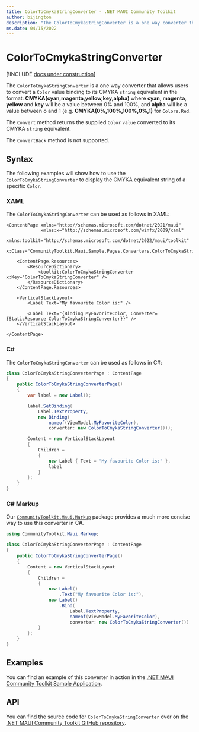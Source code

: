 ```yaml
---
title: ColorToCmykaStringConverter - .NET MAUI Community Toolkit
author: bijington
description: "The ColorToCmykaStringConverter is a one way converter that allows users to convert a Color value binding to its CMYKA string equivalent."
ms.date: 04/15/2022
---
```


# ColorToCmykaStringConverter

[!INCLUDE [docs under construction](../includes/preview-note.md)]

The `ColorToCmykaStringConverter` is a one way converter that allows users to convert a `Color` value binding to its CMYKA `string` equivalent in the format: **CMYKA(cyan,magenta,yellow,key,alpha)** where **cyan**, **magenta**, **yellow** and **key** will be a value between 0% and 100%, and **alpha** will be a value between o and 1 (e.g. **CMYKA(0%,100%,100%,0%,1)** for `Colors.Red`.

The `Convert` method returns the supplied `Color` `value` converted to its CMYKA `string` equivalent.

The `ConvertBack` method is not supported.

## Syntax

The following examples will show how to use the `ColorToCmykaStringConverter` to display the CMYKA equivalent string of a specific `Color`.

### XAML

The `ColorToCmykaStringConverter` can be used as follows in XAML:

```xaml
<ContentPage xmlns="http://schemas.microsoft.com/dotnet/2021/maui"
             xmlns:x="http://schemas.microsoft.com/winfx/2009/xaml"
             xmlns:toolkit="http://schemas.microsoft.com/dotnet/2022/maui/toolkit"
             x:Class="CommunityToolkit.Maui.Sample.Pages.Converters.ColorToCmykaStringConverterPage">

    <ContentPage.Resources>
        <ResourceDictionary>
            <toolkit:ColorToCmykaStringConverter x:Key="ColorToCmykaStringConverter" />
        </ResourceDictionary>
    </ContentPage.Resources>

    <VerticalStackLayout>
        <Label Text="My favourite Color is:" />

        <Label Text="{Binding MyFavoriteColor, Converter={StaticResource ColorToCmykaStringConverter}}" />
    </VerticalStackLayout>

</ContentPage>
```

### C#

The `ColorToCmykaStringConverter` can be used as follows in C#:

```csharp
class ColorToCmykaStringConverterPage : ContentPage
{
    public ColorToCmykaStringConverterPage()
    {
        var label = new Label();

		label.SetBinding(
			Label.TextProperty,
			new Binding(
				nameof(ViewModel.MyFavoriteColor),
				converter: new ColorToCmykaStringConverter()));

		Content = new VerticalStackLayout
		{
			Children =
			{
				new Label { Text = "My favourite Color is:" },
				label
			}
		};
    }
}
```

### C# Markup

Our [`CommunityToolkit.Maui.Markup`](../markup/markup.md) package provides a much more concise way to use this converter in C#.

```csharp
using CommunityToolkit.Maui.Markup;

class ColorToCmykaStringConverterPage : ContentPage
{
    public ColorToCmykaStringConverterPage()
    {
        Content = new VerticalStackLayout
		{
			Children =
			{
				new Label()
					.Text("My favourite Color is:"),
				new Label()
					.Bind(
						Label.TextProperty,
						nameof(ViewModel.MyFavoriteColor),
						converter: new ColorToCmykaStringConverter())
			}
		};
    }
}
```

## Examples

You can find an example of this converter in action in the [.NET MAUI Community Toolkit Sample Application](https://github.com/CommunityToolkit/Maui/blob/main/samples/CommunityToolkit.Maui.Sample/Pages/Converters/ColorsConverterPage.xaml).

## API

You can find the source code for `ColorToCmykaStringConverter` over on the [.NET MAUI Community Toolkit GitHub repository](https://github.com/CommunityToolkit/Maui/blob/main/src/CommunityToolkit.Maui/Converters/ColorToStringConverter.shared.cs).
